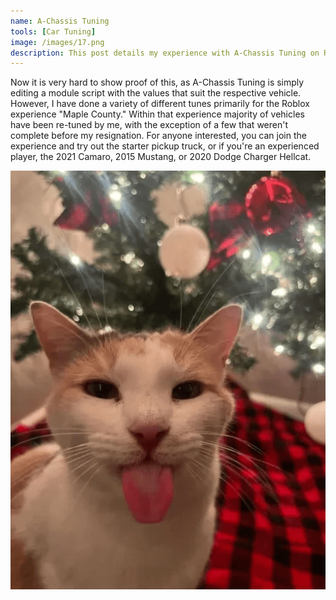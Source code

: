 ```yaml
---
name: A-Chassis Tuning
tools: [Car Tuning]
image: /images/17.png
description: This post details my experience with A-Chassis Tuning on Roblox
---
```


<link rel="shortcut icon" type="image/x-icon" href="{{ "/images/favicon.ico" | prepend: site.baseurl }}" >

Now it is very hard to show proof of this, as A-Chassis Tuning is simply editing a module script with the values that suit the respective vehicle.
However, I have done a variety of different tunes primarily for the Roblox experience "Maple County." Within that experience majority of vehicles 
have been re-tuned by me, with the exception of a few that weren't complete before my resignation. For anyone interested, you can join the experience 
and try out the starter pickup truck, or if you're an experienced player, the 2021 Camaro, 2015 Mustang, or 2020 Dodge Charger Hellcat.

<img src="/images/3.gif" width="600"/>

<script>
document.addEventListener("DOMContentLoaded", function() {
    var attribution = document.getElementById("attribution");
    if (attribution) {
        attribution.style.display = "none";
    }
});    
</script>
